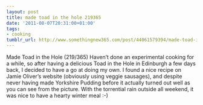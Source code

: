 ```yaml
---
layout: post
title: made toad in the hole 219365
date: '2011-08-07T20:31:00+01:00'
tags:
- cooking
tumblr_url: http://www.somethingnew365.com/post/44061579394/made-toad-in-the-hole-219365
---
```

Made Toad in the Hole (219/365)
Haven’t done an experimental cooking for a while, so after having a delicious Toad in the Hole in Edinburgh a few days back, I decided to have a go at doing my own.
I found a nice recipe on Jamie Oliver’s website (obviously using veggie sausages), and despite never having made Yorkshire Pudding before it actually turned out well as you can see from the picture.
With the torrential rain outside all weekend, it was nice to have a hearty winter meal :-)
